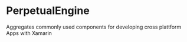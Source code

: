 PerpetualEngine
============

Aggregates commonly used components for developing cross plattform Apps with Xamarin
